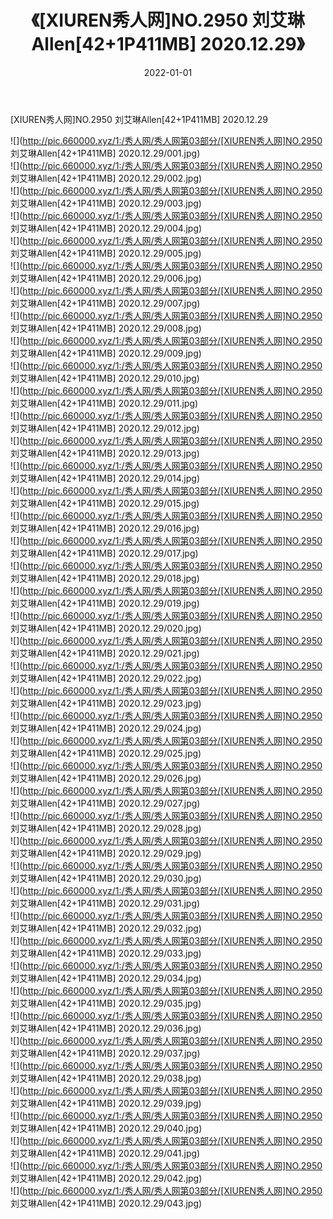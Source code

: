 ﻿---
layout: post
title:  《[XIUREN秀人网]NO.2950 刘艾琳Allen[42+1P411MB] 2020.12.29》
date:   2022-01-01
img: http://pic.660000.xyz/1:/秀人网/秀人网第03部分/[XIUREN秀人网]NO.2950 刘艾琳Allen[42+1P411MB] 2020.12.29/000.jpg
categories: [美女, 清纯, 唯美]
---

[XIUREN秀人网]NO.2950 刘艾琳Allen[42+1P411MB] 2020.12.29

 ![](http://pic.660000.xyz/1:/秀人网/秀人网第03部分/[XIUREN秀人网]NO.2950 刘艾琳Allen[42+1P411MB] 2020.12.29/001.jpg) <br>![](http://pic.660000.xyz/1:/秀人网/秀人网第03部分/[XIUREN秀人网]NO.2950 刘艾琳Allen[42+1P411MB] 2020.12.29/002.jpg) <br>![](http://pic.660000.xyz/1:/秀人网/秀人网第03部分/[XIUREN秀人网]NO.2950 刘艾琳Allen[42+1P411MB] 2020.12.29/003.jpg) <br>![](http://pic.660000.xyz/1:/秀人网/秀人网第03部分/[XIUREN秀人网]NO.2950 刘艾琳Allen[42+1P411MB] 2020.12.29/004.jpg) <br>![](http://pic.660000.xyz/1:/秀人网/秀人网第03部分/[XIUREN秀人网]NO.2950 刘艾琳Allen[42+1P411MB] 2020.12.29/005.jpg) <br>![](http://pic.660000.xyz/1:/秀人网/秀人网第03部分/[XIUREN秀人网]NO.2950 刘艾琳Allen[42+1P411MB] 2020.12.29/006.jpg) <br>![](http://pic.660000.xyz/1:/秀人网/秀人网第03部分/[XIUREN秀人网]NO.2950 刘艾琳Allen[42+1P411MB] 2020.12.29/007.jpg) <br>![](http://pic.660000.xyz/1:/秀人网/秀人网第03部分/[XIUREN秀人网]NO.2950 刘艾琳Allen[42+1P411MB] 2020.12.29/008.jpg) <br>![](http://pic.660000.xyz/1:/秀人网/秀人网第03部分/[XIUREN秀人网]NO.2950 刘艾琳Allen[42+1P411MB] 2020.12.29/009.jpg) <br>![](http://pic.660000.xyz/1:/秀人网/秀人网第03部分/[XIUREN秀人网]NO.2950 刘艾琳Allen[42+1P411MB] 2020.12.29/010.jpg) <br>![](http://pic.660000.xyz/1:/秀人网/秀人网第03部分/[XIUREN秀人网]NO.2950 刘艾琳Allen[42+1P411MB] 2020.12.29/011.jpg) <br>![](http://pic.660000.xyz/1:/秀人网/秀人网第03部分/[XIUREN秀人网]NO.2950 刘艾琳Allen[42+1P411MB] 2020.12.29/012.jpg) <br>![](http://pic.660000.xyz/1:/秀人网/秀人网第03部分/[XIUREN秀人网]NO.2950 刘艾琳Allen[42+1P411MB] 2020.12.29/013.jpg) <br>![](http://pic.660000.xyz/1:/秀人网/秀人网第03部分/[XIUREN秀人网]NO.2950 刘艾琳Allen[42+1P411MB] 2020.12.29/014.jpg) <br>![](http://pic.660000.xyz/1:/秀人网/秀人网第03部分/[XIUREN秀人网]NO.2950 刘艾琳Allen[42+1P411MB] 2020.12.29/015.jpg) <br>![](http://pic.660000.xyz/1:/秀人网/秀人网第03部分/[XIUREN秀人网]NO.2950 刘艾琳Allen[42+1P411MB] 2020.12.29/016.jpg) <br>![](http://pic.660000.xyz/1:/秀人网/秀人网第03部分/[XIUREN秀人网]NO.2950 刘艾琳Allen[42+1P411MB] 2020.12.29/017.jpg) <br>![](http://pic.660000.xyz/1:/秀人网/秀人网第03部分/[XIUREN秀人网]NO.2950 刘艾琳Allen[42+1P411MB] 2020.12.29/018.jpg) <br>![](http://pic.660000.xyz/1:/秀人网/秀人网第03部分/[XIUREN秀人网]NO.2950 刘艾琳Allen[42+1P411MB] 2020.12.29/019.jpg) <br>![](http://pic.660000.xyz/1:/秀人网/秀人网第03部分/[XIUREN秀人网]NO.2950 刘艾琳Allen[42+1P411MB] 2020.12.29/020.jpg) <br>![](http://pic.660000.xyz/1:/秀人网/秀人网第03部分/[XIUREN秀人网]NO.2950 刘艾琳Allen[42+1P411MB] 2020.12.29/021.jpg) <br>![](http://pic.660000.xyz/1:/秀人网/秀人网第03部分/[XIUREN秀人网]NO.2950 刘艾琳Allen[42+1P411MB] 2020.12.29/022.jpg) <br>![](http://pic.660000.xyz/1:/秀人网/秀人网第03部分/[XIUREN秀人网]NO.2950 刘艾琳Allen[42+1P411MB] 2020.12.29/023.jpg) <br>![](http://pic.660000.xyz/1:/秀人网/秀人网第03部分/[XIUREN秀人网]NO.2950 刘艾琳Allen[42+1P411MB] 2020.12.29/024.jpg) <br>![](http://pic.660000.xyz/1:/秀人网/秀人网第03部分/[XIUREN秀人网]NO.2950 刘艾琳Allen[42+1P411MB] 2020.12.29/025.jpg) <br>![](http://pic.660000.xyz/1:/秀人网/秀人网第03部分/[XIUREN秀人网]NO.2950 刘艾琳Allen[42+1P411MB] 2020.12.29/026.jpg) <br>![](http://pic.660000.xyz/1:/秀人网/秀人网第03部分/[XIUREN秀人网]NO.2950 刘艾琳Allen[42+1P411MB] 2020.12.29/027.jpg) <br>![](http://pic.660000.xyz/1:/秀人网/秀人网第03部分/[XIUREN秀人网]NO.2950 刘艾琳Allen[42+1P411MB] 2020.12.29/028.jpg) <br>![](http://pic.660000.xyz/1:/秀人网/秀人网第03部分/[XIUREN秀人网]NO.2950 刘艾琳Allen[42+1P411MB] 2020.12.29/029.jpg) <br>![](http://pic.660000.xyz/1:/秀人网/秀人网第03部分/[XIUREN秀人网]NO.2950 刘艾琳Allen[42+1P411MB] 2020.12.29/030.jpg) <br>![](http://pic.660000.xyz/1:/秀人网/秀人网第03部分/[XIUREN秀人网]NO.2950 刘艾琳Allen[42+1P411MB] 2020.12.29/031.jpg) <br>![](http://pic.660000.xyz/1:/秀人网/秀人网第03部分/[XIUREN秀人网]NO.2950 刘艾琳Allen[42+1P411MB] 2020.12.29/032.jpg) <br>![](http://pic.660000.xyz/1:/秀人网/秀人网第03部分/[XIUREN秀人网]NO.2950 刘艾琳Allen[42+1P411MB] 2020.12.29/033.jpg) <br>![](http://pic.660000.xyz/1:/秀人网/秀人网第03部分/[XIUREN秀人网]NO.2950 刘艾琳Allen[42+1P411MB] 2020.12.29/034.jpg) <br>![](http://pic.660000.xyz/1:/秀人网/秀人网第03部分/[XIUREN秀人网]NO.2950 刘艾琳Allen[42+1P411MB] 2020.12.29/035.jpg) <br>![](http://pic.660000.xyz/1:/秀人网/秀人网第03部分/[XIUREN秀人网]NO.2950 刘艾琳Allen[42+1P411MB] 2020.12.29/036.jpg) <br>![](http://pic.660000.xyz/1:/秀人网/秀人网第03部分/[XIUREN秀人网]NO.2950 刘艾琳Allen[42+1P411MB] 2020.12.29/037.jpg) <br>![](http://pic.660000.xyz/1:/秀人网/秀人网第03部分/[XIUREN秀人网]NO.2950 刘艾琳Allen[42+1P411MB] 2020.12.29/038.jpg) <br>![](http://pic.660000.xyz/1:/秀人网/秀人网第03部分/[XIUREN秀人网]NO.2950 刘艾琳Allen[42+1P411MB] 2020.12.29/039.jpg) <br>![](http://pic.660000.xyz/1:/秀人网/秀人网第03部分/[XIUREN秀人网]NO.2950 刘艾琳Allen[42+1P411MB] 2020.12.29/040.jpg) <br>![](http://pic.660000.xyz/1:/秀人网/秀人网第03部分/[XIUREN秀人网]NO.2950 刘艾琳Allen[42+1P411MB] 2020.12.29/041.jpg) <br>![](http://pic.660000.xyz/1:/秀人网/秀人网第03部分/[XIUREN秀人网]NO.2950 刘艾琳Allen[42+1P411MB] 2020.12.29/042.jpg) <br>![](http://pic.660000.xyz/1:/秀人网/秀人网第03部分/[XIUREN秀人网]NO.2950 刘艾琳Allen[42+1P411MB] 2020.12.29/043.jpg) <br>